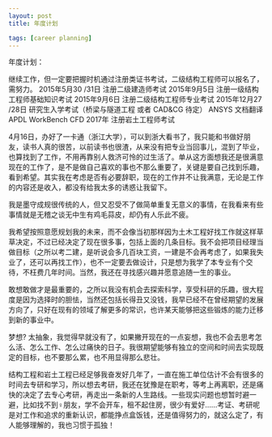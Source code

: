 ```yaml
---
layout: post
title: 年度计划

tags: [career planning]
---
```


年度计划：


继续工作，但一定要把握时机通过注册类证书考试，二级结构工程师可以报名了，需努力。
2015年5月30 /31日 注册二级建造师考试
2015年9月5日 注册一级结构工程师基础知识考试
2015年9月6日 注册二级结构工程师专业考试
2015年12月27 /28日 研究生入学考试（桥梁与隧道工程 或者 CAD&CG 待定）
ANSYS  文档翻译 APDL WorkBench CFD
2017年 注册岩土工程师考试

4月16日，办好了一卡通（浙江大学），可以到浙大看书了，我只能和书做好朋友，读书人真的很苦，以前读书也很渣，从来没有把专业当回事儿，混到了毕业，也算找到了工作，不用再靠别人救济可怜的过生活了。单从这方面想我还是很满意现在的工作了，是不是做自己喜欢的事也不那么重要了，关键是要自己找到乐趣，看到希望。其实我在考虑是否有必要辞职，现在的工作并不让我满意，无论是工作的内容还是收入，都没有给我太多的诱惑让我留下。

我是墨守成规很传统的人，但又忍受不了做简单重复无意义的事情，在我看来有些事情就是无稽之谈无中生有鸡毛蒜皮，却仍有人乐此不疲。


我希望按照意愿规划我的未来，而不会像当初那样因为土木工程好找工作就这样草草决定，不过已经决定了现在很多事，包括上面的几条目标。我不会把项目经理当做目标（之所以考二建，是听说会多几百块工资，一建是不会再考虑了，如果我失业了，还可以再找工作），也不一定要去做设计，只是想为我学了本专业有个交待，不枉费几年时间。当然，我还在寻找感兴趣并愿意追随一生的事业。

敢想敢做才是最重要的，之所以我没有机会去探索科学，享受科研的乐趣，很大程度是因为选择时的胆怯，当然还包括长得丑又没钱，我早已经不在曾经期望的发展方向了，只好在现有的领域了解更多的常识，也许某天能够把这些锻炼的能力迁移到新的事业中。

梦想? 太抽象，我觉得早就没有了，如果撇开现在的一点妄想，我也不会去思考怎么活、怎么工作、怎么过痛快的日子。我很期望能够有独立的空间和时间去实现既定的目标，也不要那么累，也不用显得那么悲壮。


结构工程和岩土工程已经足够我奋发好几年了，一直在施工单位估计不会有很多的时间去专研和学习，所以想去考研，我还在犹豫是在职考，等考上再离职，还是痛快的决定了去专心考研，再走出一条新的人生路线。一些现实问题也想暂时避一避，比如找不到♀朋友，学不会开车，租不起住房，很少有爱好……考证、考研呢是对工作和追求的重新认识，都能挣点盒饭钱，还是值得努力的，就这么定了，有人能够理解的，我也习惯于孤独！ 